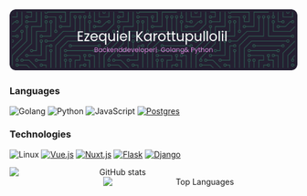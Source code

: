 
<div align="center">
<img src="./github-header-image.png">
</div>

### Languages
![Golang](https://img.shields.io/badge/-Golang-000?&logo=Go&logoColor=42b883)
![Python](https://img.shields.io/badge/-Python-000?&logo=Python&logoColor=42b883)
![JavaScript](https://img.shields.io/badge/-JavaScript-000?&logo=JavaScript&logoColor=42b883)
[![Postgres](https://img.shields.io/badge/Postgres-%23000000.svg?logo=postgresql&logoColor=42b883)](#)

### Technologies
![Linux](https://img.shields.io/badge/-Linux-000?&logo=Linux&logoColor=42b883)
[![Vue.js](https://img.shields.io/badge/Vue.js-%23000000?logo=vuedotjs&logoColor=42b883)](#)
[![Nuxt.js](https://img.shields.io/badge/Nuxt.js-%23000000?logo=nuxtdotjs&logoColor=%2300DC82)](#)
[![Flask](https://img.shields.io/badge/Flask-000?logo=flask&logoColor=42b883)](#)
[![Django](https://img.shields.io/badge/Django-%23000000.svg?logo=django&logoColor=42b883)](#)

<div align="center">
      <img align="left" src="https://github-readme-stats.vercel.app/api?username=EzequielBPullolil&show_icons=true&theme=dark&border_color=42b883" alt="GitHub stats" width="380px">
      <img align="right" src="https://github-readme-stats.vercel.app/api/top-langs/?username=EzequielBPullolil&layout=compact&theme=dark&border_color=42b883&exclude_repo=HTML,CSS,Shell&langs_count=3&title_color=42b883&text_color=42b883" alt="Top Languages" width="340px">

</div>
